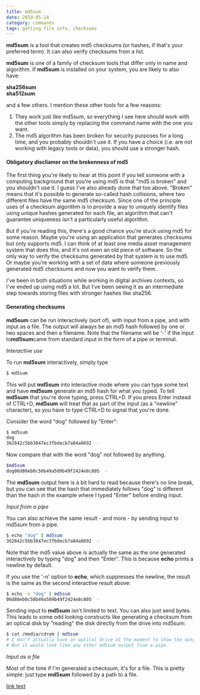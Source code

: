 ```yaml
---
title: md5sum
date: 2019-05-24
category: commands
tags: getting file info, checksums
---
```


**md5sum** is a tool that creates md5 checksums (or hashes, if that's your preferred term). It can also verify checksums from a list.

**md5sum** is one of a family of checksum tools that differ only in name and algorithm. If **md5sum** is installed on your system, you are likely to also have:

**sha256sum**<br>
**sha512sum**

and a few others. I mention these other tools for a few reasons:

1. They work just like md5sum, so everything I see here should work with the other tools simply by replacing the command name with the one you want.
2. The md5 algorithm has been broken for security purposes for a long time, and you probably shouldn't use it. If you have a choice (i.e. are not working with legacy tools or data), you should use a stronger hash.

#### Obligatory discliamer on the brokenness of md5 ####

The first thing you're likely to hear at this point if you tell someone with a computing background that you're using md5 is that "md5 is broken" and you shouldn't use it. I guess I've also already done that too above. "Broken" means that it's possible to generate so-called hash collisions, where two different files have the same md5 checksum. Since one of the principle uses of a checksum algorithm is to provide a way to uniquely identify files using unique hashes generated for each file, an algorithm that can't guarantee uniqueness isn't a particularly useful algorithm.

But if you're reading this, there's a good chance you're stuck using md5 for some reason. Maybe you're using an application that generates checksums but only supports md5. I can think of at least one media asset management system that does this, and it's not even an old piece of software. So the only way to verify the checksums generated by that system is to use md5. Or maybe you're working with a set of data where someone previously generated md5 checksums and now you want to verify them.

I've been in both situations while working in digital archives contexts, so I've ended up using md5 a lot. But I've been seeing it as an intermediate step towards storing files with stronger hashes like sha256.

#### Generating checksums ####

**md5sum** can be run interactively (sort of), with input from a pipe, and with input as a file. The output will always be an md5 hash followed by one or two spaces and then a filename. Note that the filename will be '-' if the input to**md5sum**came from standard input in the form of a pipe or terminal.

*Interactive use*

To run **md5sum** interactively, simply type

```bash
$ md5sum
```

This will put **md5sum** into interactive mode where you can type some text and have **md5sum** generate an md5 hash for what you typed. To tell **md5sum** that you're done typing, press CTRL+D. If you press Enter instead of CTRL+D, **md5sum** will treat that as part of the input (as a "newline" character), so you have to type CTRL+D to signal that you're done.

Consider the word "dog" followed by "Enter":

```bash
$ md5sum
dog
362842c5bb3847ec3fbdecb7a84a8692  -
```

Now compare that with the word "dog" not followed by anything.
```bash
$md5sum
dog06d80eb0c50b49a509b49f2424e8c805  -
```

The **md5sum** output here is a bit hard to read because there's no line break, but you can see that the hash that immediately follows "dog" is different than the hash in the example where I typed "Enter" before ending input.

*Input from a pipe*

You can also achieve the same result - and more - by sending input to md5sum from a pipe.

```bash
$ echo "dog" | md5sum
362842c5bb3847ec3fbdecb7a84a8692  -
```

Note that the md5 value above is actually the same as the one generated interactively by typing "dog" and then "Enter". This is because **echo** prints a newline by default.

If you use the '-n' option to **echo**, which suppresses the newline, the result is the same as the second interactive result above:

```bash
$ echo -n "dog" | md5sum
06d80eb0c50b49a509b49f2424e8c805  -
```

Sending input to **md5sum** isn't limited to text. You can also just send bytes. This leads to some odd looking constructs like generating a checksum from an optical disk by "reading" the disk directly from the drive into md5sum:

```bash
$ cat /media/cdrom | md5sum
# I don't actually have an optical drive at the moment to show the output here.
# But it would look like any other md5sum output from a pipe.
```

*Input as a file*

Most of the time if I'm generated a checksum, it's for a file. This is pretty simple: just type **md5sum** followed by a path to a file.




[link text](link-URL "alt text")